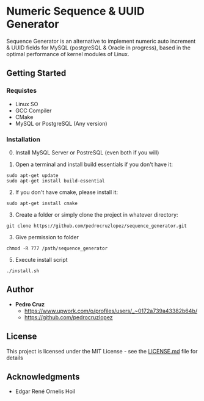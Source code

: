 # Numeric Sequence & UUID Generator 

Sequence Generator is an alternative to implement numeric auto increment & UUID fields for MySQL (postgreSQL & Oracle in progress), based in the optimal performance of kernel modules of Linux.

## Getting Started

### Requistes

- Linux SO 
- GCC Compiler
- CMake
- MySQL or PostgreSQL (Any version)

### Installation

0. Install MySQL Server or PostreSQL (even both if you will) 

1. Open a terminal and install build essentials if you don't have it: 

```
sudo apt-get update
sudo apt-get install build-essential
```
2. If you don't have cmake, please install it:

```
sudo apt-get install cmake
```

3. Create a folder or simply clone the project in whatever directory: 

```
git clone https://github.com/pedrocruzlopez/sequence_generator.git
```
3. Give permission to folder 

```
chmod -R 777 /path/sequence_generator
```

5. Execute install script

```
./install.sh
```

## Author

* **Pedro Cruz** 
  - https://www.upwork.com/o/profiles/users/_~0172a739a43382b64b/  
  - https://github.com/pedrocruzlopez

## License

This project is licensed under the MIT License - see the [LICENSE.md](LICENSE.md) file for details

## Acknowledgments

* Edgar René Ornelis Hoil

